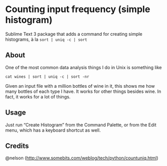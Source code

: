 # Counting input frequency (simple histogram)

Sublime Text 3 package that adds a command for creating simple histograms, à la `sort | uniq -c | sort`


About
-----

One of the most common data analysis things I do in Unix is something like

    cat wines | sort | uniq -c | sort -nr

Given an input file with a million bottles of wine in it, this shows me how many bottles of each type I have. It works for other things besides wine. In fact, it works for a lot of things. 


Usage
-----

Just run “Create Histogram” from the Command Palette, or from the Edit menu, which has a keyboard shortcut as well.


Credits
-------

@nelson (http://www.somebits.com/weblog/tech/python/countuniq.html)
